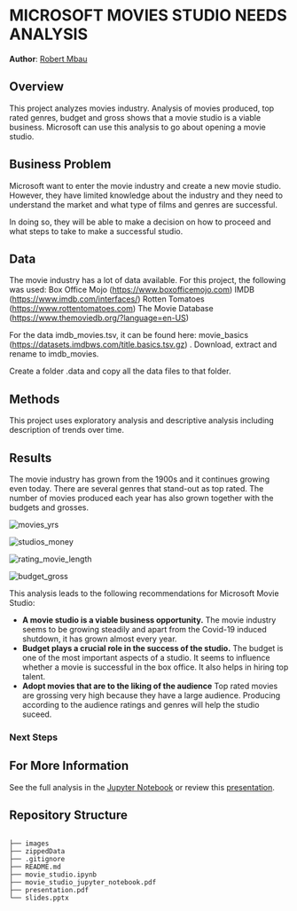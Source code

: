 

# MICROSOFT MOVIES STUDIO NEEDS ANALYSIS

**Author**: [Robert Mbau](https://github.com/robertmbau)

## Overview

This project analyzes movies industry. Analysis of movies produced, top rated genres, budget and gross shows that a movie studio is a viable business. Microsoft can use this analysis to go about opening a movie studio.

## Business Problem

Microsoft want to enter the movie industry and create a new movie studio. However, they have limited knowledge about the industry and they need to understand the market and what type of films and genres are successful.

In doing so, they will be able to make a decision on how to proceed and what steps to take to make a successful studio.

## Data

The movie industry has a lot of data available. For this project, the following was used: 
Box Office Mojo (https://www.boxofficemojo.com)
IMDB (https://www.imdb.com/interfaces/)
Rotten Tomatoes (https://www.rottentomatoes.com)
The Movie Database (https://www.themoviedb.org/?language=en-US)

For the data imdb_movies.tsv, it can be found here: movie_basics (https://datasets.imdbws.com/title.basics.tsv.gz) . Download, extract and rename to imdb_movies.

Create a folder .data and copy all the data files to that folder.

## Methods

This project uses exploratory analysis and descriptive analysis including description of trends over time. 


## Results

The movie industry has grown from the 1900s and it continues growing even today. There are several genres that stand-out as top rated.
The number of movies produced each year has also grown together with the budgets and grosses.

![movies_yrs](https://user-images.githubusercontent.com/124348550/224486673-6e4a2ac7-eed7-42ae-b729-cea47df02afc.png)

![studios_money](https://user-images.githubusercontent.com/124348550/224486692-a46331a7-5eee-43b4-a4e9-10f2aa78825e.png)

![rating_movie_length](https://user-images.githubusercontent.com/124348550/224486710-2614dbe1-ab6b-4045-96c0-ff8ec9b2b862.png)

![budget_gross](https://user-images.githubusercontent.com/124348550/224486725-419425fd-a3d6-4a45-a4aa-94101033984a.png)



This analysis leads to the following recommendations for Microsoft Movie Studio:

- **A movie studio is a viable business opportunity.** The movie industry seems to be growing steadily and apart from the Covid-19 induced shutdown, it has grown almost every year.
- **Budget plays a crucial role in the success of the studio.** The budget is one of the most important aspects of a studio. It seems to influence whether a movie is successful in the box office. It also helps in hiring top talent.
- **Adopt movies that are to the liking of the audience** Top rated movies are grossing very high because they have a large audience. Producing according to the audience ratings and genres will help the studio suceed.
### Next Steps

## For More Information


See the full analysis in the [Jupyter Notebook](./movie_studio.ipynb) or review this [presentation](./presentation.pdf).



## Repository Structure

```

├── images
├── zippedData
├── .gitignore
├── README.md
├── movie_studio.ipynb
├── movie_studio_jupyter_notebook.pdf
├── presentation.pdf
└── slides.pptx
```
